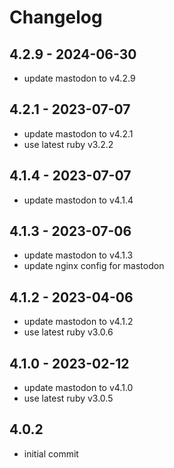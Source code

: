 # Changelog

## 4.2.9 - 2024-06-30

* update mastodon to v4.2.9

## 4.2.1 - 2023-07-07

* update mastodon to v4.2.1
* use latest ruby v3.2.2

## 4.1.4 - 2023-07-07

* update mastodon to v4.1.4

## 4.1.3 - 2023-07-06

* update mastodon to v4.1.3
* update nginx config for mastodon

## 4.1.2 - 2023-04-06

* update mastodon to v4.1.2
* use latest ruby v3.0.6

## 4.1.0 - 2023-02-12

* update mastodon to v4.1.0
* use latest ruby v3.0.5

## 4.0.2

* initial commit